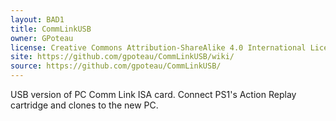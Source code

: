 ```yaml
---
layout: BAD1
title: CommLinkUSB
owner: GPoteau
license: Creative Commons Attribution-ShareAlike 4.0 International License
site: https://github.com/gpoteau/CommLinkUSB/wiki/
source: https://github.com/gpoteau/CommLinkUSB/
---
```

USB version of PC Comm Link ISA card. Connect PS1's Action Replay cartridge and clones to the new PC.
